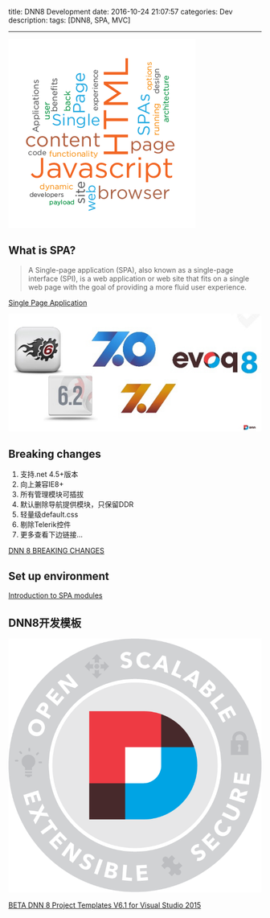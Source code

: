 title: DNN8 Development
date: 2016-10-24 21:07:57
categories: Dev
description:
tags: [DNN8, SPA, MVC]

---

![](https://raw.githubusercontent.com/sunblognuke/resources/master/hexo/SPA.png)

## What is SPA?

 >A Single-page application (SPA), also known as a single-page interface (SPI), is a web application or web site that fits on a single web page with the goal of providing a more fluid user experience.

[Single Page Application](http://www.seguetech.com/blog/2013/04/18/what-is-single-page-application)

![](https://raw.githubusercontent.com/sunblognuke/resources/master/hexo/dnn_versions.jpg)

## Breaking changes

1. 支持.net 4.5+版本
2. 向上兼容IE8+
3. 所有管理模块可插拔
4. 默认删除导航提供模块，只保留DDR
5. 轻量级default.css
6. 剔除Telerik控件
7. 更多查看下边链接...

[DNN 8 BREAKING CHANGES](http://www.dnnsoftware.com/wiki/dnn-8-breaking-changes)

## Set up environment

[Introduction to SPA modules](http://www.dnnsoftware.com/community-blog/cid/155221/module-development-in-dnn-8-3--introduction-to-spa-modules)

## DNN8开发模板

![](https://raw.githubusercontent.com/sunblognuke/resources/master/hexo/dnn-community.png)

[BETA DNN 8 Project Templates V6.1 for Visual Studio 2015](https://github.com/ChrisHammond/DNNTemplates/releases/tag/v06.01.00-beta)
